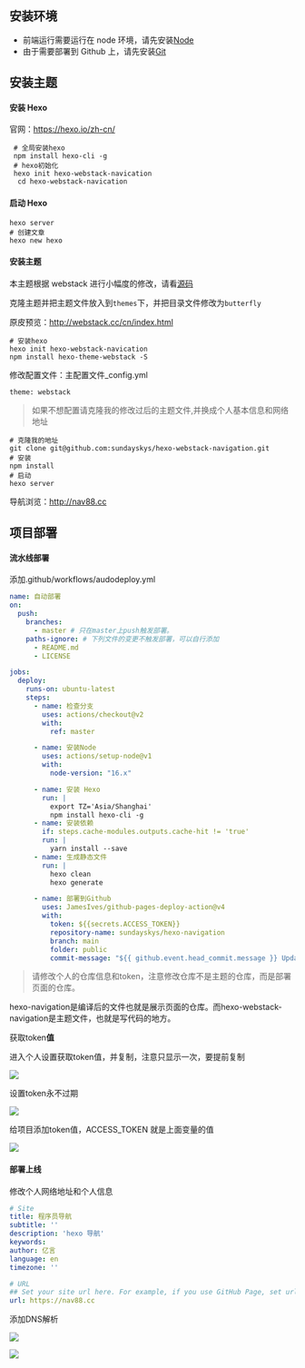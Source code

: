 ## 安装环境

- 前端运行需要运行在 node 环境，请先安装[Node](https://nodejs.org/en/download/)
- 由于需要部署到 Github 上，请先安装[Git](https://git-scm.com/)

## 安装主题

#### 安装 Hexo

官网：https://hexo.io/zh-cn/

```shell
 # 全局安装hexo
 npm install hexo-cli -g
 # hexo初始化
 hexo init hexo-webstack-navication
  cd hexo-webstack-navication
```

#### 启动 Hexo

```shell
hexo server
# 创建文章
hexo new hexo
```

#### 安装主题

本主题根据 webstack 进行小幅度的修改，请看[源码](https://github.com/WebStackPage/WebStackPage.github.io)

克隆主题并把主题文件放入到`themes`下，并把目录文件修改为`butterfly`

原皮预览：http://webstack.cc/cn/index.html

```shell
# 安装hexo
hexo init hexo-webstack-navication
npm install hexo-theme-webstack -S
```

修改配置文件：主配置文件\_config.yml

```
theme: webstack
```

> 如果不想配置请克隆我的修改过后的主题文件,并换成个人基本信息和网络地址

```shell
# 克隆我的地址
git clone git@github.com:sundayskys/hexo-webstack-navigation.git
# 安装
npm install
# 启动
hexo server
```

导航浏览：http://nav88.cc

## 项目部署

#### 流水线部署

添加.github/workflows/audodeploy.yml

```yml
name: 自动部署
on:
  push:
    branches:
      - master # 只在master上push触发部署。
    paths-ignore: # 下列文件的变更不触发部署，可以自行添加
      - README.md
      - LICENSE

jobs:
  deploy:
    runs-on: ubuntu-latest
    steps:
      - name: 检查分支
        uses: actions/checkout@v2
        with:
          ref: master

      - name: 安装Node
        uses: actions/setup-node@v1
        with:
          node-version: "16.x"

      - name: 安装 Hexo
        run: |
          export TZ='Asia/Shanghai'
          npm install hexo-cli -g
      - name: 安装依赖
        if: steps.cache-modules.outputs.cache-hit != 'true'
        run: |
          yarn install --save
      - name: 生成静态文件
        run: |
          hexo clean
          hexo generate

      - name: 部署到Github
        uses: JamesIves/github-pages-deploy-action@v4
        with:
          token: ${{secrets.ACCESS_TOKEN}}
          repository-name: sundayskys/hexo-navigation
          branch: main
          folder: public
          commit-message: "${{ github.event.head_commit.message }} Updated By  Actions"
```

> 请修改个人的仓库信息和token，注意修改仓库不是主题的仓库，而是部署页面的仓库。

hexo-navigation是编译后的文件也就是展示页面的仓库。而hexo-webstack-navigation是主题文件，也就是写代码的地方。

获取token**值**

进入个人设置获取token值，并复制，注意只显示一次，要提前复制

<img src='https://cdn.jsdelivr.net/gh/sundayskys/blog-img@main/rZOnE7bws4dm9MQ.png'>





设置token永不过期

![](https://raw.githubusercontent.com/sundayskys/blog-img/main/GFMrL3vOnmUNZs8.png)

给项目添加token值，ACCESS_TOKEN 就是上面变量的值

![](https://raw.githubusercontent.com/sundayskys/blog-img/main/CFwrD6flOAy7Lnj.png)

#### 部署上线

修改个人网络地址和个人信息

```yml
# Site
title: 程序员导航
subtitle: ''
description: 'hexo 导航'
keywords:
author: 亿言
language: en
timezone: ''

# URL
## Set your site url here. For example, if you use GitHub Page, set url as 'https://username.github.io/project'
url: https://nav88.cc
```

添加DNS解析

![](https://cdn.jsdelivr.net/gh/jerryc127/CDN/img/theme-butterfly-readme-homepage-2.png)

![](https://s2.loli.net/2023/01/09/Rruyn21zv9NLSgG.png)
